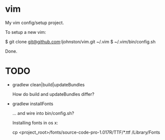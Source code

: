 vim
===

My vim config/setup project.

To setup a new vim:

$ git clone git@github.com:ljohnston/vim.git ~/.vim
$ ~/.vim/bin/config.sh

Done.

TODO
====

- gradlew clean|build|updateBundles

  How do build and updateBundles differ?

- gradlew installFonts

  ... and wire into bin/config.sh?

  Installing fonts in os x:

  cp <project_root>/fonts/source-code-pro-1.017R/TTF/*.ttf /Library/Fonts
